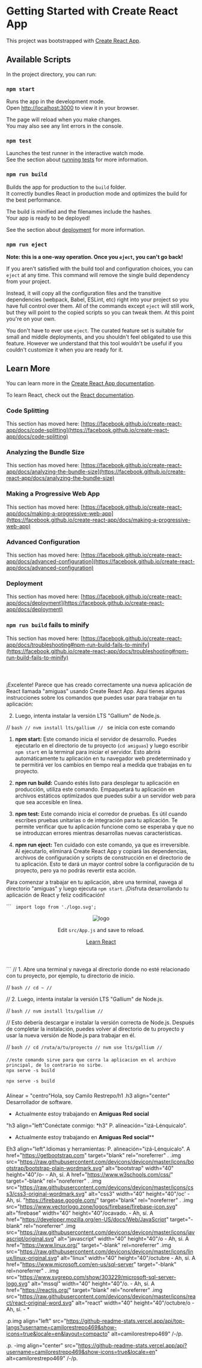 # Getting Started with Create React App

This project was bootstrapped with [Create React App](https://github.com/facebook/create-react-app).

## Available Scripts

In the project directory, you can run:

### `npm start`

Runs the app in the development mode.\
Open [http://localhost:3000](http://localhost:3000) to view it in your browser.

The page will reload when you make changes.\
You may also see any lint errors in the console.

### `npm test`

Launches the test runner in the interactive watch mode.\
See the section about [running tests](https://facebook.github.io/create-react-app/docs/running-tests) for more information.

### `npm run build`

Builds the app for production to the `build` folder.\
It correctly bundles React in production mode and optimizes the build for the best performance.

The build is minified and the filenames include the hashes.\
Your app is ready to be deployed!

See the section about [deployment](https://facebook.github.io/create-react-app/docs/deployment) for more information.

### `npm run eject`

**Note: this is a one-way operation. Once you `eject`, you can't go back!**

If you aren't satisfied with the build tool and configuration choices, you can `eject` at any time. This command will remove the single build dependency from your project.

Instead, it will copy all the configuration files and the transitive dependencies (webpack, Babel, ESLint, etc) right into your project so you have full control over them. All of the commands except `eject` will still work, but they will point to the copied scripts so you can tweak them. At this point you're on your own.

You don't have to ever use `eject`. The curated feature set is suitable for small and middle deployments, and you shouldn't feel obligated to use this feature. However we understand that this tool wouldn't be useful if you couldn't customize it when you are ready for it.

## Learn More

You can learn more in the [Create React App documentation](https://facebook.github.io/create-react-app/docs/getting-started).

To learn React, check out the [React documentation](https://reactjs.org/).

### Code Splitting

This section has moved here: [https://facebook.github.io/create-react-app/docs/code-splitting](https://facebook.github.io/create-react-app/docs/code-splitting)

### Analyzing the Bundle Size

This section has moved here: [https://facebook.github.io/create-react-app/docs/analyzing-the-bundle-size](https://facebook.github.io/create-react-app/docs/analyzing-the-bundle-size)

### Making a Progressive Web App

This section has moved here: [https://facebook.github.io/create-react-app/docs/making-a-progressive-web-app](https://facebook.github.io/create-react-app/docs/making-a-progressive-web-app)

### Advanced Configuration

This section has moved here: [https://facebook.github.io/create-react-app/docs/advanced-configuration](https://facebook.github.io/create-react-app/docs/advanced-configuration)

### Deployment

This section has moved here: [https://facebook.github.io/create-react-app/docs/deployment](https://facebook.github.io/create-react-app/docs/deployment)

### `npm run build` fails to minify

This section has moved here: [https://facebook.github.io/create-react-app/docs/troubleshooting#npm-run-build-fails-to-minify](https://facebook.github.io/create-react-app/docs/troubleshooting#npm-run-build-fails-to-minify)


###
### ` `

¡Excelente! Parece que has creado correctamente una nueva aplicación de React llamada "amiguas" usando Create React App. Aquí tienes algunas instrucciones sobre los comandos que puedes usar para trabajar en tu aplicación:

 2. Luego, intenta instalar la versión LTS "Gallium" de Node.js.

// ```bash
// nvm install lts/gallium
// ```
se inicia con este comando 
1. **npm start:** Este comando inicia el servidor de desarrollo. Puedes ejecutarlo en el directorio de tu proyecto (`cd amiguas`) y luego escribir `npm start` en la terminal para iniciar el servidor. Esto abrirá automáticamente tu aplicación en tu navegador web predeterminado y te permitirá ver los cambios en tiempo real a medida que trabajas en tu proyecto.

2. **npm run build:** Cuando estés listo para desplegar tu aplicación en producción, utiliza este comando. Empaquetará tu aplicación en archivos estáticos optimizados que puedes subir a un servidor web para que sea accesible en línea.

3. **npm test:** Este comando inicia el corredor de pruebas. Es útil cuando escribes pruebas unitarias o de integración para tu aplicación. Te permite verificar que tu aplicación funcione como se esperaba y que no se introduzcan errores mientras desarrollas nuevas características.

4. **npm run eject:** Ten cuidado con este comando, ya que es irreversible. Al ejecutarlo, eliminará Create React App y copiará las dependencias, archivos de configuración y scripts de construcción en el directorio de tu aplicación. Esto te dará un mayor control sobre la configuración de tu proyecto, pero ya no podrás revertir esta acción.

Para comenzar a trabajar en tu aplicación, abre una terminal, navega al directorio "amiguas" y luego ejecuta `npm start`. ¡Disfruta desarrollando tu aplicación de React y feliz codificación!

´´´
` import logo from './logo.svg';`
      <header className="App-header">
        <img src={logo} className="App-logo" alt="logo" />
        <p>
          Edit <code>src/App.js</code> and save to reload.
        </p>
        <a
          className="App-link"
          href="https://reactjs.org"
          target="_blank"
          rel="noopener noreferrer"
        >
          Learn React
        </a>
      </header>
´´´
// 1. Abre una terminal y navega al directorio donde no esté relacionado con tu proyecto, por ejemplo, tu directorio de inicio.

// ```bash
// cd ~
// ```

// 2. Luego, intenta instalar la versión LTS "Gallium" de Node.js.

// ```bash
// nvm install lts/gallium
// ```

// Esto debería descargar e instalar la versión correcta de Node.js. Después de completar la instalación, puedes volver al directorio de tu proyecto y usar la nueva versión de Node.js para trabajar en él.

// ```bash
// cd /ruta/a/tu/proyecto
// nvm use lts/gallium
// ```


####
```
//este comando sirve para que corra la aplicacion en el archivo principal, de lo contrario no sirbe. 
npx serve -s build

```
`npx serve -s build`

###

Alinear = "centro"Hola, soy Camilo Restrepo/h1
.h3 align="center" Desarrollador de software.

- Actualmente estoy trabajando en **Amiguas Red social**

"h3 align="left"Conéctate conmigo: *h3"
P. alineación="izá-Lénquicalo".
- Actualmente estoy trabajando en **Amiguas Red social****

Eh3 align="left".Idiomas y herramientas:
P. alineación="izá-Lénquicalo". A href="https://getbootstrap.com" target="blank" rel="noreferrer" . .img src="https://raw.githubusercontent.com/devicons/devicon/master/icons/bootstrap/bootstrap-plain-wordmark.svg" alt="bootstrap" width="40" height="40"/o- - Ah, sí. A href="https://www.w3schools.com/css/" target="-blank" rel="noreferrer" . .img src="https://raw.githubusercontent.com/devicons/devicon/master/icons/css3/css3-original-wordmark.svg" alt="css3" width="40" height="40"/oc' - Ah, sí. "https://firebase.google.com/" target="blank" rel="noreferrer" . .img src="https://www.vectorlogo.zone/logos/firebase/firebase-icon.svg" alt="firebase" width="40" height="40"/ocavado. - Ah, sí. A href="https://developer.mozilla.org/en-US/docs/Web/JavaScript" target="-blank" rel="noreferrer" .img src="https://raw.githubusercontent.com/devicons/devicon/master/icons/javascript/original.svg" alt="javascript" width="40" height="40"/o - Ah, sí. A href="https://www.linux.org/" target="-blank" rel=noreferrer" .img src="https://raw.githubusercontent.com/devicons/devicon/master/icons/linux/linux-original.svg" alt="linux" width="40" height="40"/octubre - Ah, sí. A href="https://www.microsoft.com/en-us/sql-server" target="-blank" rel=noreferrer" . .img src="https://www.svgrepo.com/show/303229/microsoft-sql-server-logo.svg" alt="mssql" width="40" height="40"/o. - Ah, sí. A href="https://reactjs.org/" target="blank" rel="noreferrer" .img src="https://raw.githubusercontent.com/devicons/devicon/master/icons/react/react-original-word.svg" alt="react" width="40" height="40"/octubre/o - Ah, sí. - *

.p.img align="left" src="https://github-readme-stats.vercel.app/api/top-langs?username=camilorestrepo469&show-icons=true&locale=en&layout=compacto" alt=camilorestrepo469" /-/p.

.p.&nbsp;-img align="center" src="https://github-readme-stats.vercel.app/api?username=camilorestrepo469&show-icons=true&locale=en" alt=camilorestrepo469" /-/p.

